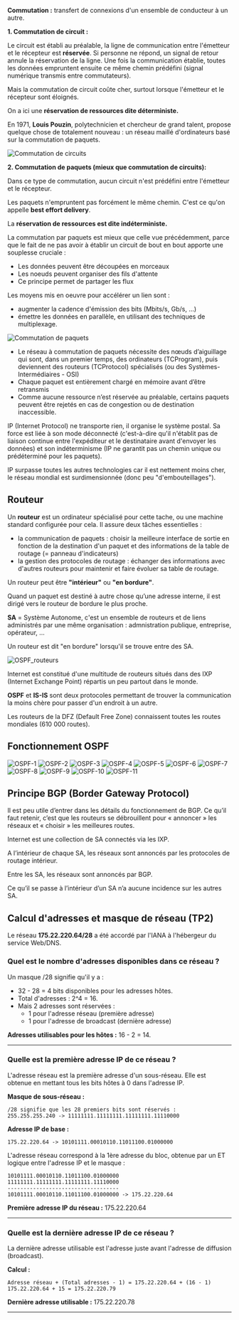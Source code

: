 **Commutation :** transfert de connexions d'un ensemble de conducteur à un autre.

**1. Commutation de circuit :**

Le circuit est établi au préalable,  la ligne de communication entre l'émetteur et le récepteur est **réservée**. Si personne ne répond, un signal de retour annule la réservation de la ligne.
Une fois la communication établie, toutes les données empruntent ensuite ce même chemin prédéfini (signal numérique transmis entre commutateurs).

Mais la commutation de circuit coûte cher, surtout lorsque l'émetteur et le récepteur sont éloignés.

On a ici une **réservation de ressources dite déterministe.**

En 1971, **Louis Pouzin**, polytechnicien et chercheur de grand talent, propose quelque chose de totalement nouveau : un réseau maillé d'ordinateurs basé sur la commutation de paquets.

![Commutation de circuits](./img/commutationcircuits.png)

**2. Commutation de paquets (mieux que commutation de circuits):**

Dans ce type de commutation, aucun circuit n'est prédéfini entre l'émetteur et le récepteur.

Les paquets n'empruntent pas forcément le même chemin. C'est ce qu'on appelle **best effort delivery**.

La **réservation de ressources est dite indéterministe.**

La commutation par paquets est mieux que celle vue précédemment, parce que le fait de ne pas avoir à établir un circuit de bout en bout apporte une souplesse cruciale :

- Les données peuvent être découpées en morceaux
- Les noeuds peuvent organiser des fils d'attente
- Ce principe permet de partager les flux

Les moyens mis en oeuvre pour accélérer un lien sont :

- augmenter la cadence d'émission des bits (Mbits/s, Gb/s, ...)
- émettre les données en parallèle, en utilisant des techniques de multiplexage.

![Commutation de paquets](./img/commutationpaquets.png)

- Le réseau à commutation de paquets nécessite des nœuds d’aiguillage qui
sont, dans un premier temps, des ordinateurs (TCProgram), puis deviennent
des routeurs (TCProtocol) spécialisés (ou des Systèmes-Intermédiaires - OSI)
- Chaque paquet est entièrement chargé en mémoire avant d’être retransmis
- Comme aucune ressource n’est réservée au préalable, certains paquets
peuvent être rejetés en cas de congestion ou de destination inaccessible.

IP (Internet Protocol) ne transporte rien, il organise le système postal. Sa force est liée à son mode déconnecté (c'est-à-dire qu'il n'établit pas de liaison continue entre l'expéditeur et le destinataire avant d'envoyer les données) et son indéterminisme (IP ne garantit pas un chemin unique ou prédéterminé pour les paquets).

IP surpasse toutes les autres technologies car il est nettement moins cher, le réseau mondial est surdimensionnée (donc peu "d'embouteillages").

## Routeur

Un **routeur** est un ordinateur spécialisé pour cette tache, ou une machine standard configurée pour cela. Il assure deux tâches essentielles :

- la communication de paquets : choisir la meilleure interface de sortie en fonction de la destination d'un paquet et des informations de la table de routage (= panneau d'indicateurs)
- la gestion des protocoles de routage : échanger des informations avec d'autres routeurs pour maintenir et faire évoluer sa table de routage.

Un routeur peut être **"intérieur"** ou **"en bordure"**.

Quand un paquet est destiné à autre chose qu’une adresse interne, il est dirigé vers le routeur de bordure le plus proche.

**SA** = Système Autonome, c'est un ensemble de routeurs et de liens administrés par une même organisation : admnistration publique, entreprise, opérateur, ...

Un routeur est dit "en bordure" lorsqu'il se trouve entre des SA.

![OSPF_routeurs](./img/OSPF_routeurs.png)

Internet est constitué d'une multitude de routeurs situés dans des IXP (Internet Exchange Point) répartis un peu partout dans le monde.

**OSPF** et **IS-IS** sont deux protocoles permettant de trouver la communication la moins chère pour passer d'un endroit à un autre.

Les routeurs de la DFZ (Default Free Zone) connaissent toutes les routes mondiales (610 000 routes).

## Fonctionnement OSPF

![OSPF-1](./img/ospf1.png)
![OSPF-2](./img/ospf2.png)
![OSPF-3](./img/ospf3.png)
![OSPF-4](./img/ospf4.png)
![OSPF-5](./img/ospf5.png)
![OSPF-6](./img/ospf6.png)
![OSPF-7](./img/ospf7.png)
![OSPF-8](./img/ospf8.png)
![OSPF-9](./img/ospf9.png)
![OSPF-10](./img/ospf10.png)
![OSPF-11](./img/ospf11.png)

## Principe BGP (Border Gateway Protocol)

Il est peu utile d’entrer dans les détails du fonctionnement de BGP.
Ce qu’il faut retenir, c’est que les routeurs se débrouillent pour
« annoncer » les réseaux et « choisir » les meilleures routes.

Internet est une collection de SA connectés via les IXP.

A l’intérieur de chaque SA, les réseaux sont annoncés par les
protocoles de routage intérieur.

Entre les SA, les réseaux sont annoncés par BGP.

Ce qu’il se passe à l’intérieur d’un SA n’a aucune incidence sur
les autres SA.

## Calcul d'adresses et masque de réseau (TP2)

Le réseau **175.22.220.64/28** a été accordé par l'IANA à l'hébergeur du service Web/DNS.

### Quel est le nombre d'adresses disponibles dans ce réseau ?

Un masque /28 signifie qu'il y a :

- 32 - 28 = 4 bits disponibles pour les adresses hôtes.
- Total d'adresses : 2^4 = 16.
- Mais 2 adresses sont réservées :
  - 1 pour l'adresse réseau (première adresse)
  - 1 pour l'adresse de broadcast (dernière adresse)

**Adresses utilisables pour les hôtes :** 16 - 2 = 14.

---

### Quelle est la première adresse IP de ce réseau ?

L'adresse réseau est la première adresse d'un sous-réseau. Elle est obtenue en mettant tous les bits hôtes à 0 dans l'adresse IP.

**Masque de sous-réseau :**

```
/28 signifie que les 28 premiers bits sont réservés :
255.255.255.240 -> 11111111.11111111.11111111.11110000
```

**Adresse IP de base :**

```
175.22.220.64 -> 10101111.00010110.11011100.01000000
```

L'adresse réseau correspond à la 1ère adresse du bloc, obtenue par un ET logique entre l'adresse IP et le masque :

```
10101111.00010110.11011100.01000000
11111111.11111111.11111111.11110000
-----------------------------------
10101111.00010110.11011100.01000000 -> 175.22.220.64
```

**Première adresse IP du réseau :** 175.22.220.64

---

### Quelle est la dernière adresse IP de ce réseau ?

La dernière adresse utilisable est l'adresse juste avant l'adresse de diffusion (broadcast).

**Calcul :**

```
Adresse réseau + (Total adresses - 1) = 175.22.220.64 + (16 - 1)
175.22.220.64 + 15 = 175.22.220.79
```

**Dernière adresse utilisable :** 175.22.220.78

---